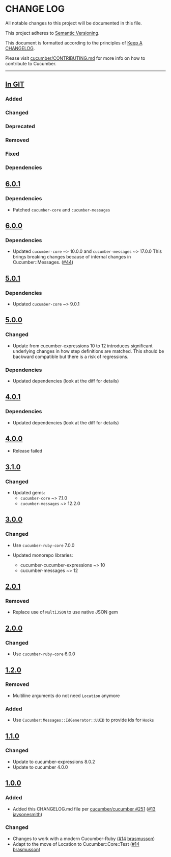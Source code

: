 # CHANGE LOG

All notable changes to this project will be documented in this file.

This project adheres to [Semantic Versioning](http://semver.org).

This document is formatted according to the principles of [Keep A CHANGELOG](http://keepachangelog.com).

Please visit [cucumber/CONTRIBUTING.md](https://github.com/cucumber/cucumber/blob/master/CONTRIBUTING.md) for more info on how to contribute to Cucumber.

---

## [In GIT](https://github.com/cucumber/cucumber-ruby-wire/compare/v6.0.1...main)

### Added

### Changed

### Deprecated

### Removed

### Fixed

### Dependencies

## [6.0.1](https://github.com/cucumber/cucumber-ruby-wire/compare/v6.0.0...v6.0.1)

### Dependencies

- Patched `cucumber-core` and `cucumber-messages`

## [6.0.0](https://github.com/cucumber/cucumber-ruby-wire/compare/v5.0.1...v6.0.0)

### Dependencies

- Updated `cucumber-core` ~> 10.0.0 and `cucumber-messages` ~> 17.0.0
  This brings breaking changes because of internal changes in Cucumber::Messages.
  ([#44](https://github.com/cucumber/cucumber-ruby-wire/pull/44))

## [5.0.1](https://github.com/cucumber/cucumber-ruby-wire/compare/v5.0.0...v5.0.1)

### Dependencies

- Updated `cucumber-core` ~> 9.0.1

## [5.0.0](https://github.com/cucumber/cucumber-ruby-wire/compare/v4.0.1...v5.0.0)

### Changed

- Update from cucumber-expressions 10 to 12 introduces significant underlying changes
  in how step definitions are matched. This should be backward compatible but there
  is a risk of regressions.

### Dependencies

- Updated dependencies (look at the diff for details)

## [4.0.1](https://github.com/cucumber/cucumber-ruby-wire/compare/v4.0.0...v4.0.1)

### Dependencies

- Updated dependencies (look at the diff for details)

## [4.0.0](https://github.com/cucumber/cucumber-ruby-wire/compare/v3.1.0...v4.0.0)

- Release failed

## [3.1.0](https://github.com/cucumber/cucumber-ruby-wire/compare/v3.0.0...v3.1.0)

### Changed

- Updated gems:
  - `cucumber-core` ~> 7.1.0
  - `cucumber-messages` ~> 12.2.0

## [3.0.0](https://github.com/cucumber/cucumber-ruby-wire/compare/v2.0.1...v3.0.0)

### Changed

- Use `cucumber-ruby-core` 7.0.0

- Updated monorepo libraries:
  - cucumber-cucumber-expressions ~> 10
  - cucumber-messages ~> 12

## [2.0.1](https://github.com/cucumber/cucumber-ruby-wire/compare/v2.0.0...v2.0.1)

### Removed

- Replace use of `MultiJSON` to use native JSON gem

## [2.0.0](https://github.com/cucumber/cucumber-ruby-wire/compare/v1.2.0...v2.0.0)

### Changed

- Use `cucumber-ruby-core` 6.0.0

## [1.2.0](https://github.com/cucumber/cucumber-ruby-wire/compare/v1.1.0...v1.2.0)

### Removed

- Multiline arguments do not need `Location` anymore

### Added

- Use `Cucumber:Messages::IdGenerator::UUID` to provide ids for `Hooks`

## [1.1.0](https://github.com/cucumber/cucumber-ruby-wire/compare/v1.0.0...v1.1.0)

### Changed

- Update to cucumber-expressions 8.0.2
- Update to cucumber 4.0.0

## [1.0.0](https://github.com/cucumber/cucumber-ruby-wire/compare/v0.0.1...v1.0.0)

### Added

- Added this CHANGELOG.md file per [cucumber/cucumber #251](https://github.com/cucumber/cucumber/issues/251) ([#13](https://github.com/cucumber/cucumber-ruby-wire/pull/13) [jaysonesmith](https://github.com/jaysonesmith))

### Changed

- Changes to work with a modern Cucumber-Ruby ([#14](https://github.com/cucumber/cucumber-ruby-wire/pull/14) [brasmusson](https://github.com/brasmusson))
- Adapt to the move of Location to Cucumber::Core::Test ([#14](https://github.com/cucumber/cucumber-ruby-wire/pull/14) [brasmusson](https://github.com/brasmusson))

<!-- Contributors -->

[brasmusson]: https://github.com/brasmusson
[jaysonesmith]: https://github.com/jaysonesmith
[junaruga]: https://github.com/junaruga
[mattwynne]: https://github.com/mattwynne
[olleolleolle]: https://github.com/olleolleolle
